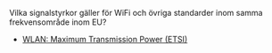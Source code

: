Vilka signalstyrkor gäller för WiFi och övriga standarder inom samma frekvensområde inom EU?

* [WLAN: Maximum Transmission Power (ETSI)](https://wlan1nde.wordpress.com/2014/11/26/wlan-maximum-transmission-power-etsi/?fbclid=IwAR1Tniwj31nX1SHSLNzu_2YGWx4LZbKpamnuB_gompTK13I3eVjonjvGFx4)
